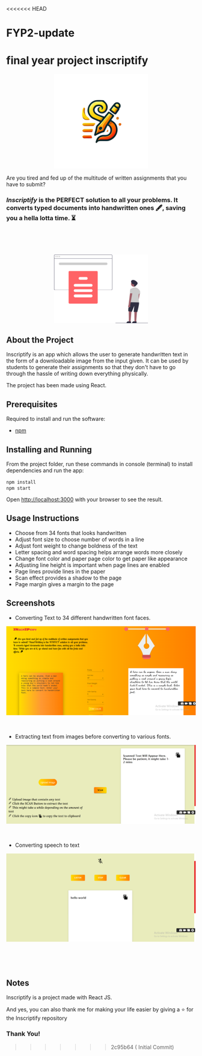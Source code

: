 <<<<<<< HEAD
# FYP2-update
final year project inscriptify
=======

<p  align="center">

<img  alt="handreacting_logo"  src="./src/media/logo.png"  width="250px"  />

</p>


  

Are you tired and fed up of the multitude of written assignments that you have to submit?

### *Inscriptify* is the PERFECT solution to all your problems. It converts typed documents into handwritten ones 🖋, saving you a hella lotta time. ⏳

  

<br><br><br>

  
  

<p  align="center">

<img  alt="handreacting_image"  src="./src/media/read.svg"  width="250px"  />

</p>

## About the Project
Inscriptify is an app which allows the user to generate handwritten text in the form of a downloadable image from the input given. It can be used by students to generate their assignments so that they don't have to go through the hassle of writing down everything physically.

The project has been made using React.

## Prerequisites

Required to install and run the software:

-   [npm](https://www.npmjs.com/get-npm)

## Installing and Running
From the project folder, run these commands in console (terminal) to install dependencies and run the app:
```
npm install
npm start
```
Open [http://localhost:3000](http://localhost:3000/) with your browser to see the result.

## Usage Instructions

 - Choose from 34 fonts that looks handwritten
 - Adjust font size to choose number of words in a line
 - Adjust font weight to change boldness of the text
 - Letter spacing and word spacing helps arrange words more closely
 - Change font color and paper page color to get paper like appearance
 - Adjusting line height is important when page lines are enabled
 - Page lines provide lines in the paper
 - Scan effect provides a shadow to the page
 - Page margin gives a margin to the page

## Screenshots

* Converting Text to 34 different handwritten font faces.

<p  align="center">

<img  src="./src/media/main.PNG"  alt=""/>

</p>

<br>

  

* Extracting text from images before converting to various fonts.

<p  align="center">

<img  src="./src/media/extract.PNG"  alt=""/>

</p>

<br>

  

* Converting speech to text

<p  align="center">

<img  src="./src/media/voice.PNG"  alt=""/>

</p>

  

<br  ><br  ><br  >

## Notes
Inscriptify is a project made with React JS. 

And yes, you can also thank me for making your life easier by giving a ⭐ for the Inscriptify repository



### Thank You!
>>>>>>> 2c95b64 ( Initial Commit)
